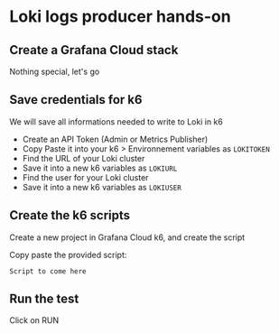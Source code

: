 # Loki logs producer hands-on

## Create a Grafana Cloud stack

Nothing special, let's go

## Save credentials for k6

We will save all informations needed to write to Loki in k6

- Create an API Token (Admin or Metrics Publisher)
- Copy Paste it into your k6 > Environnement variables as `LOKITOKEN`
- Find the URL of your Loki cluster
- Save it into a new k6 variables as `LOKIURL`
- Find the user for your Loki cluster
- Save it into a new k6 variables as `LOKIUSER`

## Create the k6 scripts

Create a new project in Grafana Cloud k6, and create the script

Copy paste the provided script:

`Script to come here`

## Run the test

Click on RUN
